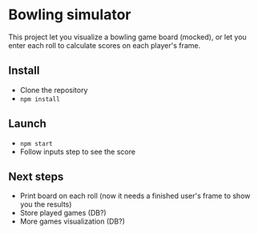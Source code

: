 # Bowling simulator

This project let you visualize a bowling game board (mocked), or let you enter each roll to calculate scores on each player's frame.

## Install

- Clone the repository
- `npm install`

## Launch

- `npm start`
- Follow inputs step to see the score

## Next steps

- Print board on each roll (now it needs a finished user's frame to show you the results)
- Store played games (DB?)
- More games visualization (DB?)
